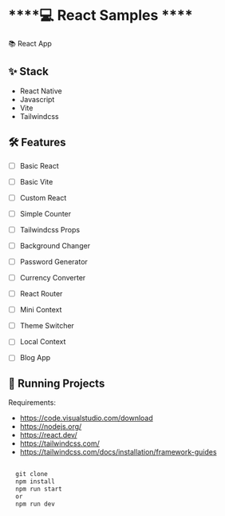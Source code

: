 # ****💻 React Samples ****

📚 React App
 
## ****✨ Stack****

- React Native
- Javascript
- Vite
- Tailwindcss

## **🛠️ Features**

- [ ] Basic React
- [ ] Basic Vite
- [ ] Custom React
- [ ] Simple Counter
- [ ] Tailwindcss Props
- [ ] Background Changer
- [ ] Password Generator
- [ ] Currency Converter
- [ ] React Router
- [ ] Mini Context
- [ ] Theme Switcher
- [ ] Local Context
- [ ] Blog App


## 🔧 ****Running Projects****

Requirements:

- https://code.visualstudio.com/download
- https://nodejs.org/
- https://react.dev/
- https://tailwindcss.com/
- https://tailwindcss.com/docs/installation/framework-guides

```jsx
  
  git clone
  npm install
  npm run start
  or
  npm run dev
```
